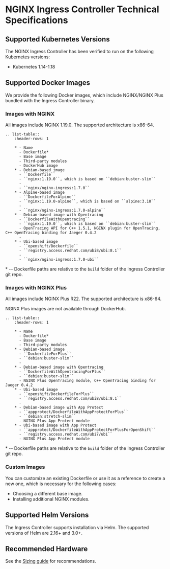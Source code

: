 # NGINX Ingress Controller Technical Specifications

## Supported Kubernetes Versions

The NGINX Ingress Controller has been verified to run on the following Kubernetes versions:
* Kubernetes 1.14-1.18

## Supported Docker Images

We provide the following Docker images, which include NGINX/NGINX Plus bundled with the Ingress Controller binary. 

### Images with NGINX 

All images include NGINX 1.19.0.
The supported architecture is x86-64.

```eval_rst
.. list-table::
    :header-rows: 1

    * - Name
      - Dockerfile*
      - Base image
      - Third-party modules
      - DockerHub image
    * - Debian-based image
      - ``Dockerfile``
      - ``nginx:1.19.0``, which is based on ``debian:buster-slim``
      - 
      - ``nginx/nginx-ingress:1.7.0``
    * - Alpine-based image
      - ``DockerfileForAlpine``
      - ``nginx:1.19.0-alpine``, which is based on ``alpine:3.10``
      - 
      - ``nginx/nginx-ingress:1.7.0-alpine``
    * - Debian-based image with Opentracing
      - ``DockerfileWithOpentracing``
      - ``nginx:1.19.0``, which is based on ``debian:buster-slim``
      - OpenTracing API for C++ 1.5.1, NGINX plugin for OpenTracing, C++ OpenTracing binding for Jaeger 0.4.2 
      - 
    * - Ubi-based image
      - ``openshift/Dockerfile``
      - ``registry.access.redhat.com/ubi8/ubi:8.1``
      - 
      - ``nginx/nginx-ingress:1.7.0-ubi``
```
\* -- Dockerfile paths are relative to the ``build`` folder of the Ingress Controller git repo.

### Images with NGINX Plus

All images include NGINX Plus R22.
The supported architecture is x86-64.

NGINX Plus images are not available through DockerHub.

```eval_rst
.. list-table::
    :header-rows: 1

    * - Name
      - Dockerfile*
      - Base image
      - Third-party modules
    * - Debian-based image
      - ``DockerfileForPlus``
      - ``debian:buster-slim``
      - 
    * - Debian-based image with Opentracing
      - ``DockerfileWithOpentracingForPlus``
      - ``debian:buster-slim``
      - NGINX Plus OpenTracing module, C++ OpenTracing binding for Jaeger 0.4.2 
    * - Ubi-based image
      - ``openshift/DockerfileForPlus``
      - ``registry.access.redhat.com/ubi8/ubi:8.1``
      - 
    * - Debian-based image with App Protect
      - ``appprotect/DockerfileWithAppProtectForPlus``
      - ``debian:stretch-slim``
      - NGINX Plus App Protect module
    * - Ubi-based image with App Protect
      - ``appprotect/DockerfileWithAppProtectForPlusForOpenShift``
      - ``registry.access.redhat.com/ubi7/ubi``
      - NGINX Plus App Protect module   
```

\* -- Dockerfile paths are relative to the ``build`` folder of the Ingress Controller git repo.

### Custom Images

You can customize an existing Dockerfile or use it as a reference to create a new one, which is necessary for the following cases:

* Choosing a different base image.
* Installing additional NGINX modules.

## Supported Helm Versions

The Ingress Controller supports installation via Helm. The supported versions of Helm are 2.16+ and 3.0+.

## Recommended Hardware

See the [Sizing guide](https://www.nginx.com/resources/datasheets/nginx-ingress-controller-kubernetes-sizing-guide/) for recommendations.
